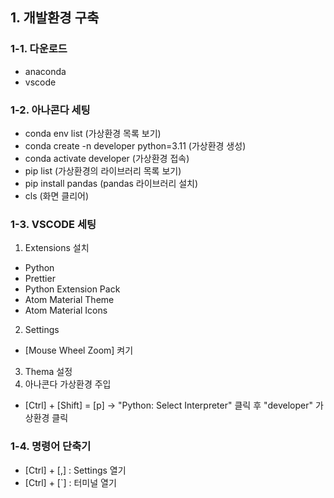 ## 1. 개발환경 구축
### 1-1. 다운로드
 - anaconda
 - vscode

 ### 1-2. 아나콘다 세팅
 - conda env list                           (가상환경 목록 보기)
 - conda create -n developer python=3.11    (가상환경 생성)
 - conda activate developer                 (가상환경 접속)
 - pip list                                 (가상환경의 라이브러리 목록 보기)
 - pip install pandas                       (pandas 라이브러리 설치)
 - cls                                      (화면 클리어)

 ### 1-3. VSCODE 세팅 
 1. Extensions 설치
  - Python
  - Prettier
  - Python Extension Pack
  - Atom Material Theme
  - Atom Material Icons
 2. Settings
  - [Mouse Wheel Zoom] 켜기
 3. Thema 설정
 4. 아나콘다 가상환경 주입
  - [Ctrl] + [Shift] = [p] -> "Python: Select Interpreter" 클릭 후 
  "developer" 가상환경 클릭
  
### 1-4. 명령어 단축기
- [Ctrl] + [,] : Settings 열기
- [Ctrl] + [`] : 터미널 열기